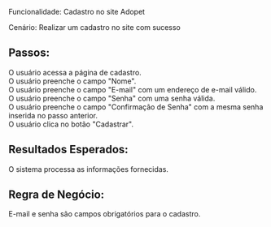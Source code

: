 Funcionalidade: Cadastro no site Adopet

Cenário: Realizar um cadastro no site com sucesso

## Passos:

O usuário acessa a página de cadastro.   
O usuário preenche o campo "Nome".   
O usuário preenche o campo "E-mail" com um endereço de e-mail válido.   
O usuário preenche o campo "Senha" com uma senha válida.   
O usuário preenche o campo "Confirmação de Senha" com a mesma senha inserida no passo anterior.    
O usuário clica no botão "Cadastrar".

## Resultados Esperados:   
O sistema processa as informações fornecidas.


## Regra de Negócio:
E-mail e senha são campos obrigatórios para o cadastro.



